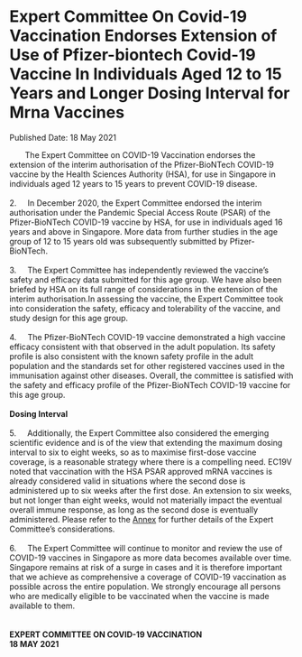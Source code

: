 <html>
    <meta http-equiv="Content-Type" content="text/html; charset=utf-8"/>
    <meta charset="utf-8"/>
    <title> Expert Committee On Covid-19 Vaccination Endorses Extension of Use of Pfizer-biontech Covid-19 Vaccine In Individuals Aged 12 to 15 Years and Longer Dosing Interval for Mrna Vaccines </title>
    <body><h1> Expert Committee On Covid-19 Vaccination Endorses Extension of Use of Pfizer-biontech Covid-19 Vaccine In Individuals Aged 12 to 15 Years and Longer Dosing Interval for Mrna Vaccines </h1>
    <p>Published Date: 18 May 2021</p> &nbsp; &nbsp; &nbsp; &nbsp;The Expert Committee on COVID-19 Vaccination endorses the extension of the interim authorisation of the Pfizer-BioNTech COVID-19 vaccine by the Health Sciences Authority (HSA), for use in Singapore in individuals aged 12 years to 15 years to prevent COVID-19 disease.&nbsp;<br><br>2.&nbsp; &nbsp; &nbsp;In December 2020, the Expert Committee endorsed the interim authorisation under the Pandemic Special Access Route (PSAR) of the Pfizer-BioNTech COVID-19 vaccine by HSA, for use in individuals aged 16 years and above in Singapore. More data from further studies in the age group of 12 to 15 years old was subsequently submitted by Pfizer-BioNTech.&nbsp;<br><br>3.&nbsp; &nbsp; &nbsp;The Expert Committee has independently reviewed the vaccine’s safety and efficacy data submitted for this age group. We have also been briefed by HSA on its full range of considerations in the extension of the interim authorisation.In assessing the vaccine, the Expert Committee took into consideration the safety, efficacy and tolerability of the vaccine, and study design for this age group.<br><br>4.&nbsp; &nbsp; &nbsp;The Pfizer-BioNTech COVID-19 vaccine demonstrated a high vaccine efficacy consistent with that observed in the adult population. Its safety profile is also consistent with the known safety profile in the adult population and the standards set for other registered vaccines used in the immunisation against other diseases. Overall, the committee is satisfied with the safety and efficacy profile of the Pfizer-BioNTech COVID-19 vaccine for this age group.&nbsp;<br><br><strong>Dosing Interval&nbsp;</strong><br><br>5.&nbsp; &nbsp; &nbsp;Additionally, the Expert Committee also considered the emerging scientific evidence and is of the view that extending the maximum dosing interval to six to eight weeks, so as to maximise first-dose vaccine coverage, is a reasonable strategy where there is a compelling need. EC19V noted that vaccination with the HSA PSAR approved mRNA vaccines is already considered valid in situations where the second dose is administered up to six weeks after the first dose. An extension to six weeks, but not longer than eight weeks, would not materially impact the eventual overall immune response, as long as the second dose is eventually administered. Please refer to the <a href="/docs/librariesprovider5/default-document-library/expert-comm-annex.pdf?sfvrsn=10901af9_0" title="Annex">Annex</a>&nbsp;for further details of the Expert Committee’s considerations.<br><br>6.&nbsp; &nbsp; &nbsp;The Expert Committee will continue to monitor and review the use of COVID-19 vaccines in Singapore as more data becomes available over time. Singapore remains at risk of a surge in cases and it is therefore important that we achieve as comprehensive a coverage of COVID-19 vaccination as possible across the entire population. We strongly encourage all persons who are medically eligible to be vaccinated when the vaccine is made available to them.<br><br><br><strong>EXPERT COMMITTEE ON COVID-19 VACCINATION&nbsp;<br>18 MAY 2021<br></strong><div><br></div></body>
</html>